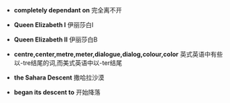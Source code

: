 + **completely dependant on**
完全离不开
+ **Queen Elizabeth I** 
伊丽莎白I
+ **Queen Elizabeth II** 
伊丽莎白B

+ **centre,center,metre,meter,dialogue,dialog,colour,color**
英式英语中有些以-tre结尾的词,而美式英语中以-ter结尾

+ **the Sahara Descent** 
撒哈拉沙漠

+ **began its descent to**
开始降落
